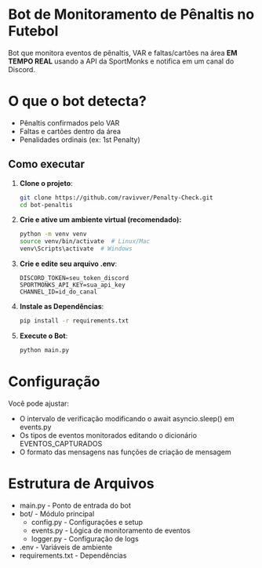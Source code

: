 # Bot de Monitoramento de Pênaltis no Futebol
Bot que monitora eventos de pênaltis, VAR e faltas/cartões na área **EM TEMPO REAL** usando a API da SportMonks e notifica em um canal do Discord.

# **O que o bot detecta?**
+ Pênaltis confirmados pelo VAR
+ Faltas e cartões dentro da área
+ Penalidades ordinais (ex: 1st Penalty)

## Como executar

1. **Clone o projeto**:
   ```bash
   git clone https://github.com/ravivver/Penalty-Check.git
   cd bot-penaltis

2. **Crie e ative um ambiente virtual (recomendado):**
    ```bash
    python -m venv venv
    source venv/bin/activate  # Linux/Mac
    venv\Scripts\activate  # Windows

3. **Crie e edite seu arquivo .env**:
    ```env
    DISCORD_TOKEN=seu_token_discord
    SPORTMONKS_API_KEY=sua_api_key
    CHANNEL_ID=id_do_canal

4. **Instale as Dependências**:
    ```bash
    pip install -r requirements.txt
   
5. **Execute o Bot**:
    ```bash
    python main.py

# Configuração

Você pode ajustar:

+ O intervalo de verificação modificando o await asyncio.sleep() em events.py
+ Os tipos de eventos monitorados editando o dicionário EVENTOS_CAPTURADOS
+ O formato das mensagens nas funções de criação de mensagem

# Estrutura de Arquivos
+ main.py - Ponto de entrada do bot
+ bot/ - Módulo principal
    + config.py - Configurações e setup
    + events.py - Lógica de monitoramento de eventos
    + logger.py - Configuração de logs
+ .env - Variáveis de ambiente
+ requirements.txt - Dependências

